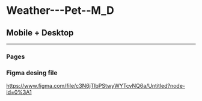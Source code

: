 # Weather---Pet--M_D
## Mobile + Desktop
***

### Pages
### Figma desing file
https://www.figma.com/file/c3N6jTlbPStwyWYTcvNQ6a/Untitled?node-id=0%3A1
